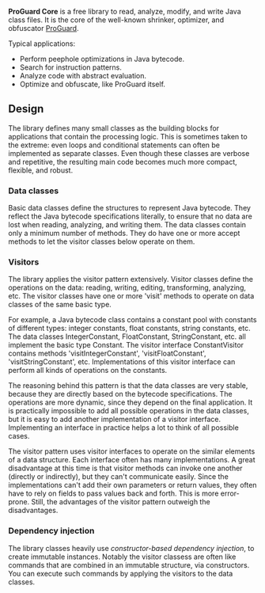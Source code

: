 **ProGuard Core** is a free library to read, analyze, modify, and write Java
class files. It is the core of the well-known shrinker, optimizer, and
obfuscator [ProGuard](https://www.guardsquare.com/proguard).

Typical applications:

- Perform peephole optimizations in Java bytecode.
- Search for instruction patterns.
- Analyze code with abstract evaluation.
- Optimize and obfuscate, like ProGuard itself.

## Design

The library defines many small classes as the building blocks for applications
that contain the processing logic. This is sometimes taken to the extreme: even
loops and conditional statements can often be implemented as separate classes.
Even though these classes are verbose and repetitive, the resulting main code
becomes much more compact, flexible, and robust.

### Data classes

Basic data classes define the structures to represent Java bytecode. They
reflect the Java bytecode specifications literally, to ensure that no data are
lost when reading, analyzing, and writing them. The data classes contain only
a minimum number of methods. They do have one or more accept methods to let
the visitor classes below operate on them.

### Visitors

The library applies the visitor pattern extensively. Visitor classes define
the operations on the data: reading, writing, editing, transforming,
analyzing, etc. The visitor classes have one or more 'visit' methods to
operate on data classes of the same basic type.

For example, a Java bytecode class contains a constant pool with constants of
different types: integer constants, float constants, string constants, etc.
The data classes IntegerConstant, FloatConstant, StringConstant, etc. all
implement the basic type Constant. The visitor interface ConstantVisitor
contains methods 'visitIntegerConstant', 'visitFloatConstant',
'visitStringConstant', etc. Implementations of this visitor interface can
perform all kinds of operations on the constants.

The reasoning behind this pattern is that the data classes are very stable,
because they are directly based on the bytecode specifications. The operations
are more dynamic, since they depend on the final application. It is
practically impossible to add all possible operations in the data classes, but
it is easy to add another implementation of a visitor interface. Implementing
an interface in practice helps a lot to think of all possible cases.

The visitor pattern uses visitor interfaces to operate on the similar elements
of a data structure. Each interface often has many implementations. A great
disadvantage at this time is that visitor methods can invoke one another
(directly or indirectly), but they can't communicate easily. Since the
implementations can't add their own parameters or return values, they often
have to rely on fields to pass values back and forth. This is more
error-prone. Still, the advantages of the visitor pattern outweigh the
disadvantages.

### Dependency injection

The library classes heavily use _constructor-based dependency injection_, to
create immutable instances. Notably the visitor classess are often like
commands that are combined in an immutable structure, via constructors. You
can execute such commands by applying the visitors to the data classes.

